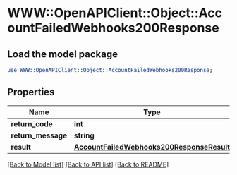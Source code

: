 # WWW::OpenAPIClient::Object::AccountFailedWebhooks200Response

## Load the model package
```perl
use WWW::OpenAPIClient::Object::AccountFailedWebhooks200Response;
```

## Properties
Name | Type | Description | Notes
------------ | ------------- | ------------- | -------------
**return_code** | **int** |  | [optional] 
**return_message** | **string** |  | [optional] 
**result** | [**AccountFailedWebhooks200ResponseResult**](AccountFailedWebhooks200ResponseResult.md) |  | [optional] 

[[Back to Model list]](../README.md#documentation-for-models) [[Back to API list]](../README.md#documentation-for-api-endpoints) [[Back to README]](../README.md)


